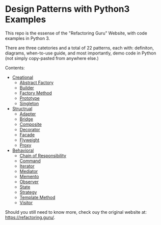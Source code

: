 # Design Patterns with Python3 Examples

This repo is the essense of the "Refactoring Guru" Website, with code examples in Python 3.

There are three catetories and a total of 22 patterns, each with: definiton, diagrams, when-to-use guide, and most importantly, demo code in Python (not simply copy-pasted from anywhere else.)

Contents:

- [Creational](./1_creational)
    - [Abstract Factory](./1_creational/abstract_factory)
    - [Builder](./1_creational/builder)
    - [Factory Method](./1_creational/factory_method)
    - [Prototype](./1_creational/prototype)
    - [Singleton](./1_creational/singleton)
- [Structrual](./2_structrual)
    - [Adapter](./2_structrual/adapter)
    - [Bridge](./2_structrual/bridge)
    - [Composite](./2_structrual/composite)
    - [Decorator](./2_structrual/decorator)
    - [Facade](./2_structrual/facade)
    - [Flyweight](./2_structrual/flyweight)
    - [Proxy](./2_structrual/proxy)
- [Behavioral](./3_behavioral)
    - [Chain of Responsibility](./3_behavioral/chain_of_responsibility)
    - [Command](./3_behavioral/command)
    - [Iterator](./3_behavioral/iterator)
    - [Mediator](./3_behavioral/mediator)
    - [Memento](./3_behavioral/memento)
    - [Observer](./3_behavioral/observer)
    - [State](./3_behavioral/state)
    - [Strategy](./3_behavioral/strategy)
    - [Template Method](./3_behavioral/template_method)
    - [Visitor](./3_behavioral/visitor)


Should you still need to know more, check ouy the original website at: https://refactoring.guru/.
